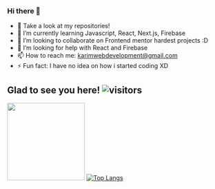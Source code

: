 ### Hi there 👋

- 🔭 Take a look at my repositories!
- 🌱 I’m currently learning Javascript, React, Next.js, Firebase
- 👯 I’m looking to collaborate on Frontend mentor hardest projects :D
- 🤔 I’m looking for help with React and Firebase
- 📫 How to reach me: karimwebdevelopment@gmail.com
- ⚡ Fun fact: I have no idea on how i started coding XD


## Glad to see you here! ![visitors](https://visitor-badge.glitch.me/badge?page_id=Galielo-App)

<img height="180em" src="https://github-readme-stats.vercel.app/api?username=Galielo-App&show_icons=true&hide_border=true&&count_private=true&include_all_commits=true" />  [![Top Langs](https://github-readme-stats.vercel.app/api/top-langs/?username=Galielo-App&layout=compact)](https://github.com/anuraghazra/github-readme-stats)

